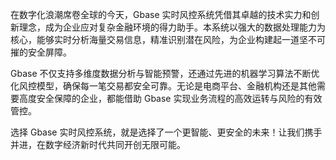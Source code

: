 在数字化浪潮席卷全球的今天，Gbase 实时风控系统凭借其卓越的技术实力和创新理念，成为企业应对复杂金融环境的得力助手。本系统以强大的数据处理能力为核心，能够实时分析海量交易信息，精准识别潜在风险，为企业构建起一道坚不可摧的安全屏障。

Gbase 不仅支持多维度数据分析与智能预警，还通过先进的机器学习算法不断优化风控模型，确保每一笔交易都安全可靠。无论是电商平台、金融机构还是其他需要高度安全保障的企业，都能借助 Gbase 实现业务流程的高效运转与风险的有效管控。

选择 Gbase 实时风控系统，就是选择了一个更智能、更安全的未来！让我们携手并进，在数字经济新时代共同开创无限可能。